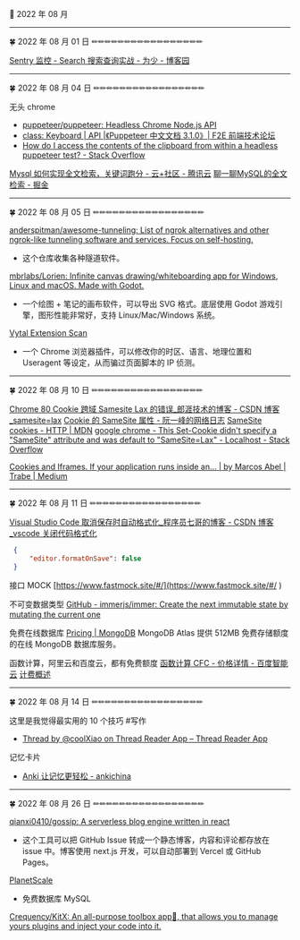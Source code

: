 🍉 2022 年 08 月

      
---

      
🍀 2022 年 08 月 01 日 ✏✏✏✏✏✏✏✏✏✏✏✏✏✏✏✏✏

      
 [Sentry 监控 - Search 搜索查询实战 - 为少 - 博客园](https://www.cnblogs.com/hacker-linner/p/15329189.html )



      
---

      
🍀 2022 年 08 月 04 日 ✏✏✏✏✏✏✏✏✏✏✏✏✏✏✏✏✏

      

 无头 chrome
  - [puppeteer/puppeteer: Headless Chrome Node.js API](https://github.com/puppeteer/puppeteer )
  - [class: Keyboard | API |《Puppeteer 中文文档 3.1.0》| F2E 前端技术论坛](https://learnku.com/docs/puppeteer/3.1.0/class-keyboard/8548 )
  - [How do I access the contents of the clipboard from within a headless puppeteer test? - Stack Overflow](https://stackoverflow.com/questions/60158746/how-do-i-access-the-contents-of-the-clipboard-from-within-a-headless-puppeteer-t )

 [Mysql 如何实现全文检索，关键词跑分 - 云+社区 - 腾讯云](https://cloud.tencent.com/developer/article/1686101 )
  [聊一聊MySQL的全文检索 - 掘金](https://juejin.cn/post/6969887148036063239 )




      
---

      
🍀 2022 年 08 月 05 日 ✏✏✏✏✏✏✏✏✏✏✏✏✏✏✏✏✏

      
 [anderspitman/awesome-tunneling: List of ngrok alternatives and other ngrok-like tunneling software and services. Focus on self-hosting.](https://github.com/anderspitman/awesome-tunneling )
  - 这个仓库收集各种隧道软件。

 [mbrlabs/Lorien: Infinite canvas drawing/whiteboarding app for Windows, Linux and macOS. Made with Godot.](https://github.com/mbrlabs/Lorien )
  - 一个绘图 + 笔记的画布软件，可以导出 SVG 格式。底层使用 Godot 游戏引擎，图形性能非常好，支持 Linux/Mac/Windows 系统。

 [Vytal Extension Scan](https://vytal.io/ )
  - 一个 Chrome 浏览器插件，可以修改你的时区、语言、地理位置和 Useragent 等设定，从而骗过页面脚本的 IP 侦测。


      
---

      
🍀 2022 年 08 月 10 日 ✏✏✏✏✏✏✏✏✏✏✏✏✏✏✏✏✏

      

 [Chrome 80 Cookie 跨域 Samesite Lax 的错误_郎涯技术的博客 - CSDN 博客_samesite=lax](https://blog.csdn.net/aoshilang2249/article/details/107687791 )
 [Cookie 的 SameSite 属性 - 阮一峰的网络日志](http://www.ruanyifeng.com/blog/2019/09/cookie-samesite.html )
 [SameSite cookies - HTTP | MDN](https://developer.mozilla.org/en-US/docs/Web/HTTP/Headers/Set-Cookie/SameSite )
 [google chrome - This Set-Cookie didn't specify a "SameSite" attribute and was default to "SameSite=Lax" - Localhost - Stack Overflow](https://stackoverflow.com/questions/67821709/this-set-cookie-didnt-specify-a-samesite-attribute-and-was-default-to-samesi )

 [Cookies and Iframes. If your application runs inside an… | by Marcos Abel | Trabe | Medium](https://medium.com/trabe/cookies-and-iframes-f7cca58b3b9e )







      
---

      
🍀 2022 年 08 月 11 日 ✏✏✏✏✏✏✏✏✏✏✏✏✏✏✏✏✏

      

 [Visual Studio Code 取消保存时自动格式化_程序员七哥的博客 - CSDN 博客_vscode 关闭代码格式化](https://blog.csdn.net/zxw136511485/article/details/76973994 )
 ```json
  {
      "editor.formatOnSave": false
  }
  ```


 接口 MOCK
 [https://www.fastmock.site/#/](https://www.fastmock.site/#/ )

 不可变数据类型
 [GitHub - immerjs/immer: Create the next immutable state by mutating the current one](https://github.com/immerjs/immer )


 免费在线数据库
 [Pricing | MongoDB](https://www.mongodb.com/pricing )
 MongoDB Atlas 提供 512MB 免费存储额度的在线 MongoDB 数据库服务。

 函数计算，阿里云和百度云，都有免费额度
 [函数计算 CFC - 价格详情 - 百度智能云](https://cloud.baidu.com/product-price/cfc.html )
 [计费概述](https://help.aliyun.com/document_detail/54301.html?spm=5176.137990.J_5253785160.6.629d1608ntDIDH )



      
---

      
🍀 2022 年 08 月 14 日 ✏✏✏✏✏✏✏✏✏✏✏✏✏✏✏✏✏

      
 这里是我觉得最实用的 10 个技巧 #写作
  - [Thread by @coolXiao on Thread Reader App – Thread Reader App](https://threadreaderapp.com/thread/1554667451203276801.html )

 记忆卡片
  - [Anki 让记忆更轻松 - ankichina](http://www.ankichina.net/ )



      
---

      
🍀 2022 年 08 月 26 日 ✏✏✏✏✏✏✏✏✏✏✏✏✏✏✏✏✏

      
 [qianxi0410/gossip: A serverless blog engine written in react](https://github.com/qianxi0410/gossip )
  - 这个工具可以把 GitHub Issue 转成一个静态博客，内容和评论都存放在 issue 中。博客使用 next.js 开发，可以自动部署到 Vercel 或 GitHub Pages。

 [PlanetScale](https://planetscale.com/ )
  - 免费数据库 MySQL

 [Crequency/KitX: An all-purpose toolbox app🎇, that allows you to manage yours plugins and inject your code into it.](https://github.com/Crequency/KitX )


